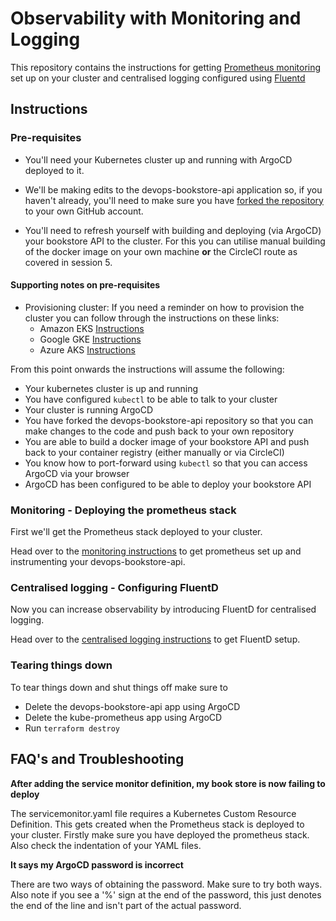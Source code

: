 # Observability with Monitoring and Logging 

This repository contains the instructions for getting [Prometheus monitoring](https://prometheus.io/) set up on your cluster and centralised logging configured using [Fluentd](https://www.fluentd.org/)

## Instructions

### Pre-requisites

* You'll need your Kubernetes cluster up and running with ArgoCD deployed to it.

* We'll be making edits to the devops-bookstore-api application so, if you haven't already, you'll need to make sure you have [forked the repository](https://github.com/techreturners/devops-bookstore-api) to your own GitHub account.

* You'll need to refresh yourself with building and deploying (via ArgoCD) your bookstore API to the cluster. For this you can utilise manual building of the docker image on your own machine **or** the CircleCI route as covered in session 5.

#### Supporting notes on pre-requisites

* Provisioning cluster: If you need a reminder on how to provision the cluster you can follow through the instructions on these links:
    * Amazon EKS [Instructions](https://github.com/techreturners/devops-upskill-eks-terraform/tree/session-004-gitops#readme)
    * Google GKE [Instructions](https://github.com/techreturners/devops-upskill-gke-terraform/tree/session-004-gitops#readme)
    * Azure AKS [Instructions](https://github.com/techreturners/devops-upskill-aks-terraform/tree/session-004-gitops#readme)

From this point onwards the instructions will assume the following:

* Your kubernetes cluster is up and running
* You have configured `kubectl` to be able to talk to your cluster
* Your cluster is running ArgoCD
* You have forked the devops-bookstore-api repository so that you can make changes to the code and push back to your own repository
* You are able to build a docker image of your bookstore API and push back to your container registry (either manually or via CircleCI)
* You know how to port-forward using `kubectl` so that you can access ArgoCD via your browser
* ArgoCD has been configured to be able to deploy your bookstore API

### Monitoring - Deploying the prometheus stack

First we'll get the Prometheus stack deployed to your cluster.

Head over to the [monitoring instructions](./docs/monitoring/INSTRUCTIONS.md) to get prometheus set up and instrumenting your devops-bookstore-api.

### Centralised logging - Configuring FluentD

Now you can increase observability by introducing FluentD for centralised logging.

Head over to the [centralised logging instructions](./docs/logging/INSTRUCTIONS.md) to get FluentD setup.

### Tearing things down

To tear things down and shut things off make sure to

* Delete the devops-bookstore-api app using ArgoCD
* Delete the kube-prometheus app using ArgoCD
* Run `terraform destroy`

## FAQ's and Troubleshooting

**After adding the service monitor definition, my book store is now failing to deploy**

The servicemonitor.yaml file requires a Kubernetes Custom Resource Definition. This gets created when the Prometheus stack is deployed to your cluster. Firstly make sure you have deployed the prometheus stack. Also check the indentation of your YAML files.

**It says my ArgoCD password is incorrect**

There are two ways of obtaining the password. Make sure to try both ways. Also note if you see a '%' sign at the end of the password, this just denotes the end of the line and isn't part of the actual password.








